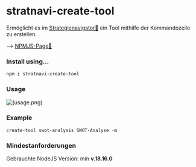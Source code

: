 # stratnavi-create-tool
Ermöglicht es im [Strategienavigator:link:](https://github.com/ricom/strategienavigator-frontend) ein Tool mithilfe der Kommandozeile zu erstellen.

--> [NPMJS-Page:link:](https://www.npmjs.com/package/stratnavi-create-tool)

### Install using...
```shell
npm i stratnavi-create-tool
```

### Usage
![(usage.png)](https://github.com/nic-schi/stratnavi-create-tool/blob/main/resources/usage.png)

### Example
```shell
create-tool swot-analysis SWOT-Analyse -m
```

### Mindestanforderungen
Gebrauchte NodeJS Version: min **v.18.16.0**
